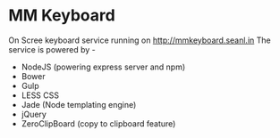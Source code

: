 # MM Keyboard

On Scree keyboard service running on http://mmkeyboard.seanl.in
The service is powered by -

* NodeJS (powering express server and npm)
* Bower
* Gulp
* LESS CSS
* Jade (Node templating engine)
* jQuery
* ZeroClipBoard (copy to clipboard feature)